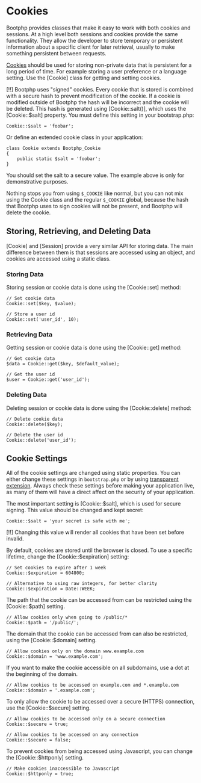 # Cookies

Bootphp provides classes that make it easy to work with both cookies and sessions. At a high level both sessions and cookies provide the same functionality. They allow the developer to store temporary or persistent information about a specific client for later retrieval, usually to make something persistent between requests.

[Cookies](http://en.wikipedia.org/wiki/HTTP_cookie) should be used for storing non-private data that is persistent for a long period of time. For example storing a user preference or a language setting. Use the [Cookie] class for getting and setting cookies.

[!!] Bootphp uses "signed" cookies. Every cookie that is stored is combined with a secure hash to prevent modification of the cookie.  If a cookie is modified outside of Bootphp the hash will be incorrect and the cookie will be deleted.  This hash is generated using [Cookie::salt()], which uses the [Cookie::$salt] property. You must define this setting in your bootstrap.php:

	Cookie::$salt = 'foobar';

Or define an extended cookie class in your application:

	class Cookie extends Bootphp_Cookie
	{
		public static $salt = 'foobar';
	}

You should set the salt to a secure value. The example above is only for demonstrative purposes.

Nothing stops you from using `$_COOKIE` like normal, but you can not mix using the Cookie class and the regular `$_COOKIE` global, because the hash that Bootphp uses to sign cookies will not be present, and Bootphp will delete the cookie.

## Storing, Retrieving, and Deleting Data

[Cookie] and [Session] provide a very similar API for storing data. The main difference between them is that sessions are accessed using an object, and cookies are accessed using a static class.

### Storing Data

Storing session or cookie data is done using the [Cookie::set] method:

    // Set cookie data
    Cookie::set($key, $value);

    // Store a user id
    Cookie::set('user_id', 10);

### Retrieving Data

Getting session or cookie data is done using the [Cookie::get] method:

    // Get cookie data
    $data = Cookie::get($key, $default_value);

    // Get the user id
    $user = Cookie::get('user_id');

### Deleting Data

Deleting session or cookie data is done using the [Cookie::delete] method:
    
    // Delete cookie data
    Cookie::delete($key);

    // Delete the user id
    Cookie::delete('user_id');

## Cookie Settings

All of the cookie settings are changed using static properties. You can either change these settings in `bootstrap.php` or by using [transparent extension](extension).  Always check these settings before making your application live, as many of them will have a direct affect on the security of your application.

The most important setting is [Cookie::$salt], which is used for secure signing. This value should be changed and kept secret:

    Cookie::$salt = 'your secret is safe with me';

[!!] Changing this value will render all cookies that have been set before invalid.

By default, cookies are stored until the browser is closed. To use a specific lifetime, change the [Cookie::$expiration] setting:

    // Set cookies to expire after 1 week
    Cookie::$expiration = 604800;

    // Alternative to using raw integers, for better clarity
    Cookie::$expiration = Date::WEEK;

The path that the cookie can be accessed from can be restricted using the [Cookie::$path] setting.

    // Allow cookies only when going to /public/*
    Cookie::$path = '/public/';

The domain that the cookie can be accessed from can also be restricted, using the [Cookie::$domain] setting.

    // Allow cookies only on the domain www.example.com
    Cookie::$domain = 'www.example.com';

If you want to make the cookie accessible on all subdomains, use a dot at the beginning of the domain.

    // Allow cookies to be accessed on example.com and *.example.com
    Cookie::$domain = '.example.com';

To only allow the cookie to be accessed over a secure (HTTPS) connection, use the [Cookie::$secure] setting.

    // Allow cookies to be accessed only on a secure connection
    Cookie::$secure = true;
    
    // Allow cookies to be accessed on any connection
    Cookie::$secure = false;

To prevent cookies from being accessed using Javascript, you can change the [Cookie::$httponly] setting.

    // Make cookies inaccessible to Javascript
    Cookie::$httponly = true;